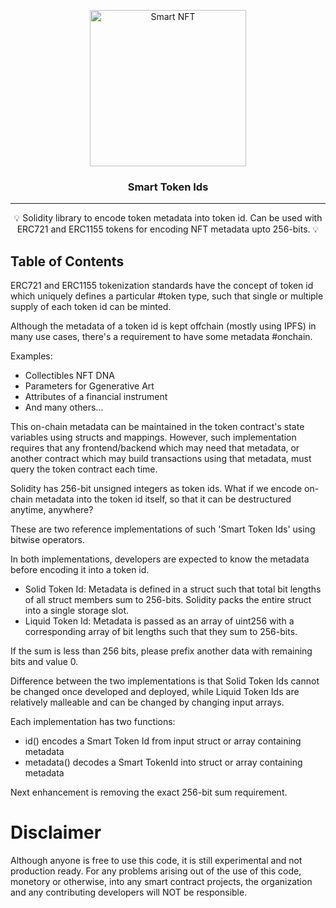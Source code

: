 <p align="center">
 <img src="https://github.com/infinitywarp/smart-token-id/blob/main/images/smrt-nft.jpg" alt="Smart NFT" width="250"></a>
</p>

<h3 align="center">Smart Token Ids</h3>

<div align="center">
</div>

---

<p align = "center">💡 Solidity library to encode token metadata into token id. Can be used with ERC721 and ERC1155 tokens for encoding NFT metadata upto 256-bits. 💡</p>

## Table of Contents

ERC721 and ERC1155 tokenization standards have the concept of token id which uniquely defines a particular #token type, such that single or multiple supply of each token id can be minted.

Although the metadata of a token id is kept offchain (mostly using IPFS) in many use cases, there's a requirement to have some metadata #onchain.

Examples:

- Collectibles NFT DNA
- Parameters for Ggenerative Art
- Attributes of a financial instrument
- And many others...

This on-chain metadata can be maintained in the token contract's state variables using structs and mappings. However, such implementation requires that any frontend/backend which may need that metadata, or another contract which may build transactions using that metadata, must query the token contract each time.

Solidity has 256-bit unsigned integers as token ids. What if we encode on-chain metadata into the token id itself, so that it can be destructured anytime, anywhere?

These are two reference implementations of such 'Smart Token Ids' using bitwise operators.

In both implementations, developers are expected to know the metadata before encoding it into a token id.

- Solid Token Id: Metadata is defined in a struct such that total bit lengths of all struct members sum to 256-bits. Solidity packs the entire struct into a single storage slot.
- Liquid Token Id: Metadata is passed as an array of uint256 with a corresponding array of bit lengths such that they sum to 256-bits.

If the sum is less than 256 bits, please prefix another data with remaining bits and value 0.

Difference between the two implementations is that Solid Token Ids cannot be changed once developed and deployed, while Liquid Token Ids are relatively malleable and can be changed by changing input arrays.

Each implementation has two functions:

- id() encodes a Smart Token Id from input struct or array containing metadata
- metadata() decodes a Smart TokenId into struct or array containing metadata

Next enhancement is removing the exact 256-bit sum requirement.

# Disclaimer

Although anyone is free to use this code, it is still experimental and not production ready. For any problems arising out of the use of this code, monetory or otherwise, into any smart contract projects, the organization and any contributing developers will NOT be responsible.
